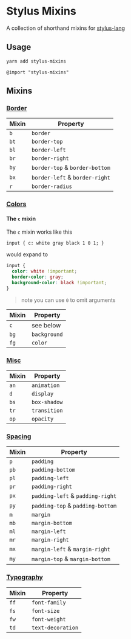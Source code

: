 # Stylus Mixins

A collection of shorthand mixins for [stylus-lang](https://stylus-lang.com/)

## Usage

```sh
yarn add stylus-mixins
```

```stylus
@import "stylus-mixins"
```

## Mixins

### [Border](lib/_border.styl)

| Mixin | Property                       |
| ----- | ------------------------------ |
| `b`   | `border`                       |
| `bt`  | `border-top`                   |
| `bl`  | `border-left`                  |
| `br`  | `border-right`                 |
| `by`  | `border-top` & `border-bottom` |
| `bx`  | `border-left` & `border-right` |
| `r`   | `border-radius`                |

### [Colors](lib/_colors.styl)

#### The `c` mixin

The `c` mixin works like this

```stylus
input { c: white gray black 1 0 1; }
```

would expand to

```css
input {
  color: white !important;
  border-color: gray;
  background-color: black !important;
}
```

> note you can use `0` to omit arguments

| Mixin | Property     |
| ----- | ------------ |
| `c`   | see below    |
| `bg`  | `background` |
| `fg`  | `color`      |

### [Misc](lib/_misc.styl)

| Mixin | Property     |
| ----- | ------------ |
| `an`  | `animation`  |
| `d`   | `display`    |
| `bs`  | `box-shadow` |
| `tr`  | `transition` |
| `op`  | `opacity`    |

### [Spacing](lib/_spacing.styl)

| Mixin | Property                         |
| ----- | -------------------------------- |
| `p`   | `padding`                        |
| `pb`  | `padding-bottom`                 |
| `pl`  | `padding-left`                   |
| `pr`  | `padding-right`                  |
| `px`  | `padding-left` & `padding-right` |
| `py`  | `padding-top` & `padding-bottom` |
| `m`   | `margin`                         |
| `mb`  | `margin-bottom`                  |
| `ml`  | `margin-left`                    |
| `mr`  | `margin-right`                   |
| `mx`  | `margin-left` & `margin-right`   |
| `my`  | `margin-top` & `margin-bottom`   |

### [Typography](lib/_typography.styl)

| Mixin | Property          |
| ----- | ----------------- |
| `ff`  | `font-family`     |
| `fs`  | `font-size`       |
| `fw`  | `font-weight`     |
| `td`  | `text-decoration` |
